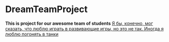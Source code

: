 # DreamTeamProject
**This is project for our awesome team of students**
[Я бы, конечно, мог сказать, что люблю играть в развивающие игры, но это не так. Иногда я люблю погонять в танки](https://tankionline.com/ru// "Браузерная игра")
